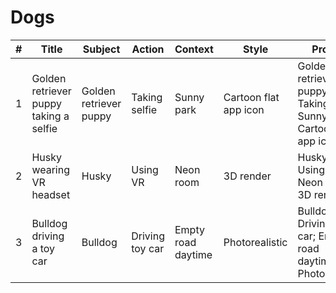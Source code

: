 # Dogs

| # | Title | Subject | Action | Context | Style | Prompt |
|---|-------|---------|--------|---------|-------|--------|
| 1 | Golden retriever puppy taking a selfie | Golden retriever puppy | Taking selfie | Sunny park | Cartoon flat app icon | Golden retriever puppy — Taking selfie; Sunny park; Cartoon flat app icon |
| 2 | Husky wearing VR headset | Husky | Using VR | Neon room | 3D render | Husky — Using VR; Neon room; 3D render |
| 3 | Bulldog driving a toy car | Bulldog | Driving toy car | Empty road daytime | Photorealistic | Bulldog — Driving toy car; Empty road daytime; Photorealistic |